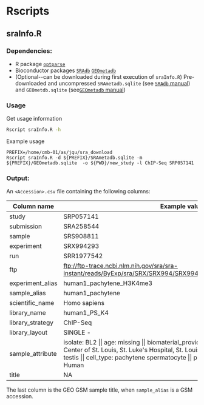 # Rscripts

## sraInfo.R

### Dependencies:  
- R package [`optparse`](https://cran.rstudio.com/web/packages/optparse/index.html)
- Bioconductor packages [`SRAdb`](https://www.bioconductor.org/packages/release/bioc/html/SRAdb.html) [`GEOmetadb`](https://www.bioconductor.org/packages/devel/bioc/html/GEOmetadb.html)
- (Optional--can be downloaded during first execution of `sraInfo.R`) Pre-downloaded and uncompressed  `SRAmetadb.sqlite` (see [`SRAdb` manual](https://www.bioconductor.org/packages/devel/bioc/vignettes/SRAdb/inst/doc/SRAdb.pdf)) and `GEOmetdb.sqlite` (see[`GEOmetadb` manual](https://www.bioconductor.org/packages/devel/bioc/manuals/GEOmetadb/man/GEOmetadb.pdf))

### Usage
Get usage information
``` bash
Rscript sraInfo.R -h
```
Example usage
```
PREFIX=/home/cmb-01/as/jqu/sra_download
Rscript sraInfo.R -d ${PREFIX}/SRAmetadb.sqlite -m ${PREFIX}/GEOmetadb.sqlite  -o ${PWD}/new_study -l ChIP-Seq SRP057141 
```
### Output:
An `<Accession>.csv` file containing the following columns: 

Column name | Example values
------------|---------------
study	| SRP057141
submission 	| SRA258544
sample	| SRS908811
experiment| SRX994293
run	| SRR1977542
ftp	| ftp://ftp-trace.ncbi.nlm.nih.gov/sra/sra-instant/reads/ByExp/sra/SRX/SRX994/SRX994293/SRR1977542/SRR1977542.sra
experiment_alias	| human1_pachytene_H3K4me3
sample_alias	| human1_pachytene
scientific_name	| Homo sapiens
library_name	| human1_PS_K4
library_strategy|ChIP-Seq	
library_layout	|SINGLE - 
sample_attribute| isolate: BL2 \|\| age: missing \|\| biomaterial_provider: Dr. Sherman Silber, Infertility Center of St. Louis, St. Luke's Hospital, St. Louis, MO, USA \|\| sex: male \|\| tissue: testis \|\| cell_type: pachytene spermatocyte \|\| phenotype: fertile \|\| BioSampleModel: Human
title | NA

The last column is the GEO GSM sample title, when `sample_alias` is a GSM accession.
